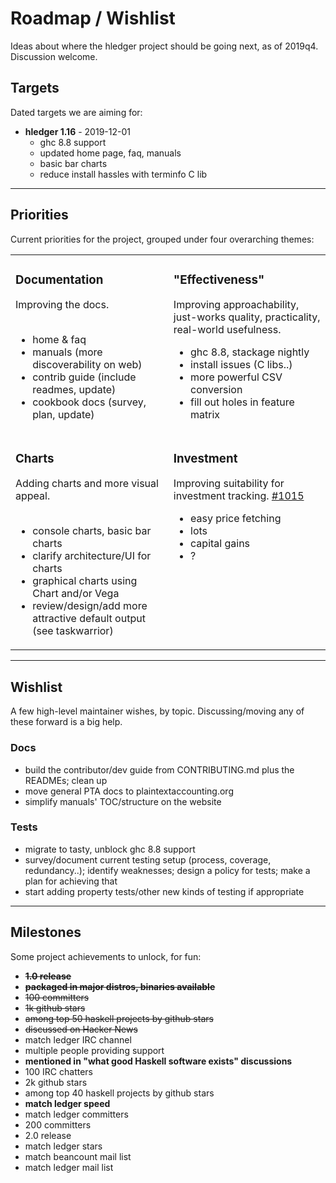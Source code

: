 # Roadmap / Wishlist

Ideas about where the hledger project should be going next, as of 2019q4. 
Discussion welcome.

## Targets

Dated targets we are aiming for:

- **hledger 1.16** - 2019-12-01
  - ghc 8.8 support
  - updated home page, faq, manuals
  - basic bar charts
  - reduce install hassles with terminfo C lib

----

## Priorities

Current priorities for the project, grouped under four overarching themes:

<table>
<tr valign="top">
<td>

### Documentation

Improving the docs.
<br>
<br>

- home & faq
- manuals (more discoverability on web)
- contrib guide (include readmes, update)
- cookbook docs (survey, plan, update)

</td>
<td>

### "Effectiveness"

Improving approachability, just-works quality, practicality, real-world usefulness.

- ghc 8.8, stackage nightly
- install issues (C libs..)
- more powerful CSV conversion
- fill out holes in feature matrix

</td>
</tr>
<tr valign="top">
<td>

### Charts

Adding charts and more visual appeal.
<br>
<br>

- console charts, basic bar charts
- clarify architecture/UI for charts
- graphical charts using Chart and/or Vega
- review/design/add more attractive default output (see taskwarrior)

</td>
<td>

### Investment

Improving suitability for investment tracking.
[#1015](https://github.com/simonmichael/hledger/issues/1015)

- easy price fetching
- lots
- capital gains
- ?

</td>
</tr>
</table>

----

## Wishlist

A few high-level maintainer wishes, by topic. 
Discussing/moving any of these forward is a big help.

### Docs

- build the contributor/dev guide from CONTRIBUTING.md plus the READMEs; clean up
- move general PTA docs to plaintextaccounting.org
- simplify manuals' TOC/structure on the website

### Tests

- migrate to tasty, unblock ghc 8.8 support
- survey/document current testing setup (process, coverage, redundancy..); identify weaknesses; design a policy for tests; make a plan for achieving that
- start adding property tests/other new kinds of testing if appropriate

----

## Milestones

Some project achievements to unlock, for fun:

- <s>**1.0 release**</s>
- <s>**packaged in major distros, binaries available**</s>
- <s>100 committers</s>
- <s>1k github stars</s>
- <s>among top 50 haskell projects by github stars</s>
- <s>discussed on Hacker News</s>
- match ledger IRC channel
- multiple people providing support
- **mentioned in "what good Haskell software exists" discussions**
- 100 IRC chatters
- 2k github stars
- among top 40 haskell projects by github stars
- **match ledger speed**
- match ledger committers
- 200 committers
- 2.0 release
- match ledger stars
- match beancount mail list
- match ledger mail list
